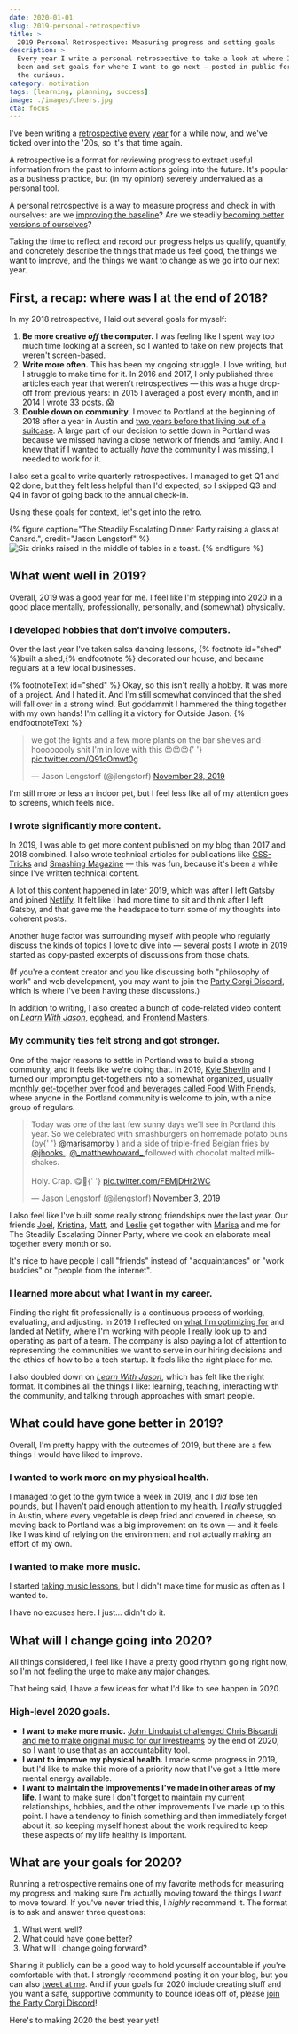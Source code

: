 ```yaml
---
date: 2020-01-01
slug: 2019-personal-retrospective
title: >
  2019 Personal Retrospective: Measuring progress and setting goals
description: >
  Every year I write a personal retrospective to take a look at where I've 
  been and set goals for where I want to go next — posted in public for 
  the curious.
category: motivation
tags: [learning, planning, success]
image: ./images/cheers.jpg
cta: focus
---
```


I've been writing a [retrospective](https://lengstorf.com/2016-personal-retrospective/) [every](/2017-personal-retrospective/) [year](/2018-personal-retrospective/) for a while now, and we've ticked over into the '20s, so it's that time again.

A retrospective is a format for reviewing progress to extract useful information from the past to inform actions going into the future. It's popular as a business practice, but (in my opinion) severely undervalued as a personal tool.

A personal retrospective is a way to measure progress and check in with ourselves: are we [improving the baseline](/baseline/)? Are we steadily [becoming better versions of ourselves](/keeping-score/)?

Taking the time to reflect and record our progress helps us qualify, quantify, and concretely describe the things that made us feel good, the things we want to improve, and the things we want to change as we go into our next year.

## First, a recap: where was I at the end of 2018?

In my 2018 retrospective, I laid out several goals for myself:

1. **Be more creative _off_ the computer.** I was feeling like I spent way too much time looking at a screen, so I wanted to take on new projects that weren't screen-based.
2. **Write more often.** This has been my ongoing struggle. I love writing, but I struggle to make time for it. In 2016 and 2017, I only published three articles each year that weren't retrospectives — this was a huge drop-off from previous years: in 2015 I averaged a post every month, and in 2014 I wrote 33 posts. 😱
3. **Double down on community.** I moved to Portland at the beginning of 2018 after a year in Austin and [two years before that living out of a suitcase](https://lengstorf.com/two-years-in-airbnbs/). A large part of our decision to settle down in Portland was because we missed having a close network of friends and family. And I knew that if I wanted to actually _have_ the community I was missing, I needed to work for it.

I also set a goal to write quarterly retrospectives. I managed to get Q1 and Q2 done, but they felt less helpful than I'd expected, so I skipped Q3 and Q4 in favor of going back to the annual check-in.

Using these goals for context, let's get into the retro.

{% figure
  caption="The Steadily Escalating Dinner Party raising a glass at Canard.",
  credit="Jason Lengstorf"
%}
  ![Six drinks raised in the middle of tables in a toast.](images/cheers.jpg)
{% endfigure %}

## What went well in 2019?

Overall, 2019 was a good year for me. I feel like I'm stepping into 2020 in a good place mentally, professionally, personally, and (somewhat) physically.

### I developed hobbies that don't involve computers.

Over the last year I've taken salsa dancing lessons, {% footnote id="shed" %}built a shed,{% endfootnote %} decorated our house, and became regulars at a few local businesses.

{% footnoteText id="shed" %}
  Okay, so this isn't really a hobby. It was more of a project. And I hated it. And I'm still somewhat convinced that the shed will fall over in a strong wind. But goddammit I hammered the thing together with my own hands! I'm calling it a victory for Outside Jason.
{% endfootnoteText %}

<blockquote class="twitter-tweet">
  <p lang="en" dir="ltr">
    we got the lights and a few more plants on the bar shelves and hoooooooly
    shit I'm in love with this 😍😍😍{' '}
    <a href="https://t.co/Q91cOmwt0g">
      pic.twitter.com/Q91cOmwt0g
    </a>
  </p>
  — Jason Lengstorf (@jlengstorf) <a href="https://twitter.com/jlengstorf/status/1199936561640431617">November 28, 2019</a>
</blockquote><script async src="https://platform.twitter.com/widgets.js" charset="utf-8"></script> 

I'm still more or less an indoor pet, but I feel less like all of my attention goes to screens, which feels nice.

### I wrote significantly more content.

In 2019, I was able to get more content published on my blog than 2017 and 2018 combined. I also wrote technical articles for publications like [CSS-Tricks](https://css-tricks.com/how-to-modify-nodes-in-an-abstract-syntax-tree/) and [Smashing Magazine](https://www.smashingmagazine.com/2019/12/dynamic-async-functionality-jamsstack-websites/) — this was fun, because it's been a while since I've written technical content.

A lot of this content happened in later 2019, which was after I left Gatsby and joined [Netlify](https://www.netlify.com/?utm_source=lengstorf-com&utm_medium=2019-retro-jl&utm_campaign=devex). It felt like I had more time to sit and think after I left Gatsby, and that gave me the headspace to turn some of my thoughts into coherent posts.

Another huge factor was surrounding myself with people who regularly discuss the kinds of topics I love to dive into — several posts I wrote in 2019 started as copy-pasted excerpts of discussions from those chats.

(If you're a content creator and you like discussing both "philosophy of work" and web development, you may want to join the [Party Corgi Discord](https://jason.energy/pcn), which is where I've been having these discussions.)

In addition to writing, I also created a bunch of code-related video content on _[Learn With Jason](https://www.learnwithjason.dev/)_, [egghead](https://egghead.io/instructors/jason-lengstorf), and [Frontend Masters](https://frontendmasters.com/teachers/jason-lengstorf/).

### My community ties felt strong and got stronger.

One of the major reasons to settle in Portland was to build a strong community, and it feels like we're doing that. In 2019, [Kyle Shevlin](https://kyleshevlin.com/) and I turned our impromptu get-togethers into a somewhat organized, usually [monthly get-together over food and beverages called Food With Friends](https://jason.energy/food-with-friends), where anyone in the Portland community is welcome to join, with a nice group of regulars.

<blockquote class="twitter-tweet">
  <p lang="en" dir="ltr">
    Today was one of the last few sunny days we’ll see in Portland this year. So
    we celebrated with smashburgers on homemade potato buns (by{' '}
    <a href="https://twitter.com/marisamorby">
      @marisamorby
    </a>
    ) and a side of triple-fried Belgian fries by <a href="https://twitter.com/jhooks">
      @jhooks
    </a>. <a href="https://twitter.com/_matthewhoward_">
      @_matthewhoward_
    </a> followed with chocolat malted milkshakes.
    <br />
    <br />
    Holy. Crap. 😋🤤{' '}
    <a href="https://t.co/FEMjDHr2WC">
      pic.twitter.com/FEMjDHr2WC
    </a>
  </p>
  — Jason Lengstorf (@jlengstorf) <a href="https://twitter.com/jlengstorf/status/1190826187943104512">November 3, 2019</a>
</blockquote>

I also feel like I've built some really strong friendships over the last year. Our friends [Joel](https://twitter.com/jhooks), [Kristina](https://twitter.com/visualempathy), [Matt](https://twitter.com/_matthewhoward_), and [Leslie](https://twitter.com/lwaara) get together with [Marisa](https://twitter.com/marisamorby) and me for The Steadily Escalating Dinner Party, where we cook an elaborate meal together every month or so.

It's nice to have people I call "friends" instead of "acquaintances" or "work buddies" or "people from the internet".

### I learned more about what I want in my career.

Finding the right fit professionally is a continuous process of working, evaluating, and adjusting. In 2019 I reflected on [what I'm optimizing for](/what-are-you-optimizing-for/) and landed at Netlify, where I'm working with people I really look up to and operating as part of a team. The company is also paying a lot of attention to representing the communities we want to serve in our hiring decisions and the ethics of how to be a tech startup. It feels like the right place for me.

I also doubled down on _[Learn With Jason](https://www.learnwithjason.dev/)_, which has felt like the right format. It combines all the things I like: learning, teaching, interacting with the community, and talking through approaches with smart people.

## What could have gone better in 2019?

Overall, I'm pretty happy with the outcomes of 2019, but there are a few things I would have liked to improve.

### I wanted to work more on my physical health.

I managed to get to the gym twice a week in 2019, and I _did_ lose ten pounds, but I haven't paid enough attention to my health. I _really_ struggled in Austin, where every vegetable is deep fried and covered in cheese, so moving back to Portland was a big improvement on its own — and it feels like I was kind of relying on the environment and not actually making an effort of my own.

### I wanted to make more music.

I started [taking music lessons](https://www.learnwithjason.dev/make-a-beat-from-scratch-in-logic-pro-x), but I didn't make time for music as often as I wanted to.

I have no excuses here. I just... didn't do it.

## What will I change going into 2020?

All things considered, I feel like I have a pretty good rhythm going right now, so I'm not feeling the urge to make any major changes.

That being said, I have a few ideas for what I'd like to see happen in 2020.

### High-level 2020 goals.

- **I want to make more music.** [John Lindquist challenged Chris Biscardi and me to make original music for our livestreams](https://twitter.com/johnlindquist/status/1190028068481572864) by the end of 2020, so I want to use that as an accountability tool.
- **I want to improve my physical health.** I made some progress in 2019, but I'd like to make this more of a priority now that I've got a little more mental energy available.
- **I want to maintain the improvements I've made in other areas of my life.** I want to make sure I don't forget to maintain my current relationships, hobbies, and the other improvements I've made up to this point. I have a tendency to finish something and then immediately forget about it, so keeping myself honest about the work required to keep these aspects of my life healthy is important.

## What are your goals for 2020?

Running a retrospective remains one of my favorite methods for measuring my progress and making sure I'm actually moving toward the things I _want_ to move toward. If you've never tried this, I _highly_ recommend it. The format is to ask and answer three questions:

1. What went well?
2. What could have gone better?
3. What will I change going forward?

Sharing it publicly can be a good way to hold yourself accountable if you're comfortable with that. I strongly recommend posting it on your blog, but you can also [tweet at me](https://twitter.com/jlengstorf). And if your goals for 2020 include creating stuff and you want a safe, supportive community to bounce ideas off of, please [join the Party Corgi Discord](https://jason.energy/pcn)!

Here's to making 2020 the best year yet!
